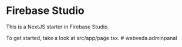 # Firebase Studio

This is a NextJS starter in Firebase Studio.

To get started, take a look at src/app/page.tsx.
#   w e b v e d a . a d m i n p a n a l  
 